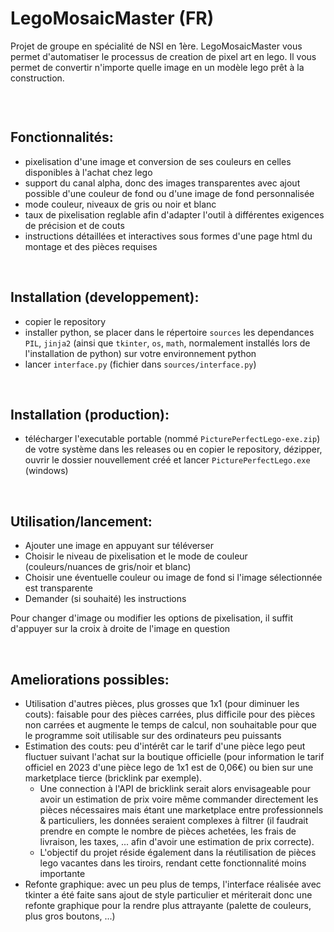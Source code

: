 # LegoMosaicMaster (FR)

Projet de groupe en spécialité de NSI en 1ère.
LegoMosaicMaster vous permet d'automatiser le processus de creation de pixel art en lego. Il vous permet de convertir n'importe quelle image en un modèle lego prêt à la construction.

<br>

![]()

## Fonctionnalités:
- pixelisation d'une image et conversion de ses couleurs en celles disponibles à l'achat chez lego
- support du canal alpha, donc des images transparentes avec ajout possible d'une couleur de fond ou d'une image de fond personnalisée
- mode couleur, niveaux de gris ou noir et blanc
- taux de pixelisation reglable afin d'adapter l'outil à différentes exigences de précision et de couts
- instructions détaillées et interactives sous formes d'une page html du montage et des pièces requises

<br>

## Installation (developpement):
- copier le repository
- installer python, se placer dans le répertoire `sources` les dependances `PIL`, `jinja2` (ainsi que `tkinter`, `os`, `math`, normalement installés lors de l'installation de python) sur votre environnement python
- lancer `interface.py` (fichier dans `sources/interface.py`)

<br>

## Installation (production):
- télécharger l'executable portable (nommé `PicturePerfectLego-exe.zip`) de votre système dans les releases ou en copier le repository, dézipper, ouvrir le dossier nouvellement créé et lancer `PicturePerfectLego.exe` (windows)

<br>

## Utilisation/lancement:
- Ajouter une image en appuyant sur téléverser
- Choisir le niveau de pixelisation et le mode de couleur (couleurs/nuances de gris/noir et blanc)
- Choisir une éventuelle couleur ou image de fond si l'image sélectionnée est transparente
- Demander (si souhaité) les instructions

Pour changer d'image ou modifier les options de pixelisation, il suffit d'appuyer sur la croix à droite de l'image en question

<br>

## Ameliorations possibles:
- Utilisation d'autres pièces, plus grosses que 1x1 (pour diminuer les couts): faisable pour des pièces carrées, plus difficile pour des pièces non carrées et augmente le temps de calcul, non souhaitable pour que le programme soit utilisable sur des ordinateurs peu puissants
- Estimation des couts: peu d'intérêt car le tarif d'une pièce lego peut fluctuer suivant l'achat sur la boutique officielle (pour information le tarif officiel en 2023 d'une pièce lego de 1x1 est de 0,06€) ou bien sur une marketplace tierce (bricklink par exemple).
    - Une connection à l'API de bricklink serait alors envisageable pour avoir un estimation de prix voire même commander directement les pièces nécessaires mais étant une marketplace entre professionnels & particuliers, les données seraient complexes à filtrer (il faudrait prendre en compte le nombre de pièces achetées, les frais de livraison, les taxes, ... afin d'avoir une estimation de prix correcte).
    - L'objectif du projet réside également dans la réutilisation de pièces lego vacantes dans les tiroirs, rendant cette fonctionnalité moins importante
- Refonte graphique: avec un peu plus de temps, l'interface réalisée avec tkinter a été faite sans ajout de style particulier et mériterait donc une refonte graphique pour la rendre plus attrayante (palette de couleurs, plus gros boutons, ...)
